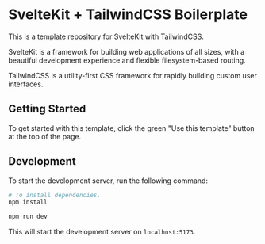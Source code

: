 # SvelteKit + TailwindCSS Boilerplate

This is a template repository for SvelteKit with TailwindCSS.

SvelteKit is a framework for building web applications of all sizes, with a beautiful development experience and flexible filesystem-based routing.

TailwindCSS is a utility-first CSS framework for rapidly building custom user interfaces.

## Getting Started

To get started with this template, click the green "Use this template" button at the top of the page.

## Development

To start the development server, run the following command:

```bash
# To install dependencies.
npm install

npm run dev
```

This will start the development server on `localhost:5173`.
